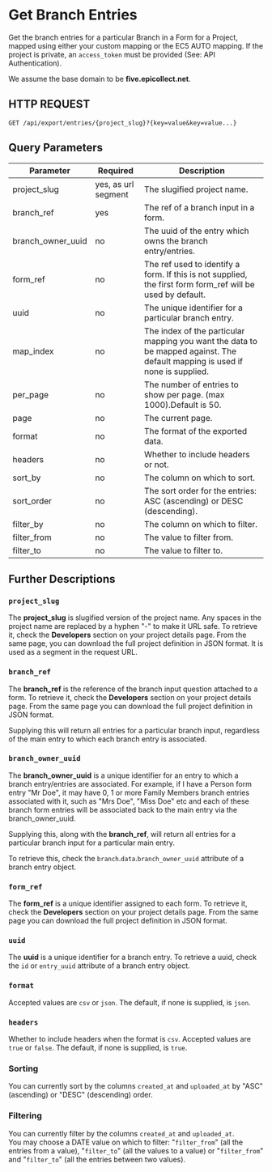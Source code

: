 # Get Branch Entries

Get the branch entries for a particular Branch in a Form for a Project, mapped using either your custom mapping or the EC5 AUTO mapping. If the project is private, an `access_token` must be provided (See: API Authentication).

We assume the base domain to be **five.epicollect.net**.

## HTTP REQUEST

`GET /api/export/entries/{project_slug}?{key=value&key=value...}`

## Query Parameters

| Parameter           | Required            | Description                                                                                                                  |
| ------------------- | ------------------- | ---------------------------------------------------------------------------------------------------------------------------- |
| project\_slug       | yes, as url segment | The slugified project name.                                                                                                  |
| branch\_ref         | yes                 | The ref of a branch input in a form.                                                                                         |
| branch\_owner\_uuid | no                  | The uuid of the entry which owns the branch entry/entries.                                                                   |
| form\_ref           | no                  | The ref used to identify a form. If this is not supplied, the first form form\_ref will be used by default.                  |
| uuid                | no                  | The unique identifier for a particular branch entry.                                                                         |
| map\_index          | no                  | The index of the particular mapping you want the data to be mapped against. The default mapping is used if none is supplied. |
| per\_page           | no                  | The number of entries to show per page. (max 1000).Default is 50.                                                            |
| page                | no                  | The current page.                                                                                                            |
| format              | no                  | The format of the exported data.                                                                                             |
| headers             | no                  | Whether to include headers or not.                                                                                           |
| sort\_by            | no                  | The column on which to sort.                                                                                                 |
| sort\_order         | no                  | The sort order for the entries: ASC (ascending) or DESC (descending).                                                        |
| filter\_by          | no                  | The column on which to filter.                                                                                               |
| filter\_from        | no                  | The value to filter from.                                                                                                    |
| filter\_to          | no                  | The value to filter to.                                                                                                      |

## Further Descriptions

### `project_slug`

The **project\_slug** is slugified version of the project name. Any spaces in the project name are replaced by a hyphen "-" to make it URL safe. To retrieve it, check the **Developers** section on your project details page. From the same page, you can download the full project definition in JSON format. It is used as a segment in the request URL.

### `branch_ref`

The **branch\_ref** is the reference of the branch input question attached to a form. To retrieve it, check the **Developers** section on your project details page. From the same page you can download the full project definition in JSON format.

Supplying this will return all entries for a particular branch input, regardless of the main entry to which each branch entry is associated.

### `branch_owner_uuid`

The **branch\_owner\_uuid** is a unique identifier for an entry to which a branch entry/entries are associated. For example, if I have a Person form entry "Mr Doe", it may have 0, 1 or more Family Members branch entries associated with it, such as "Mrs Doe", "Miss Doe" etc and each of these branch form entries will be associated back to the main entry via the branch\_owner\_uuid.

Supplying this, along with the **branch\_ref**, will return all entries for a particular branch input for a particular main entry.

To retrieve this, check the `branch`.`data`.`branch_owner_uuid` attribute of a branch entry object.

### `form_ref`

The **form\_ref** is a unique identifier assigned to each form. To retrieve it, check the **Developers** section on your project details page. From the same page you can download the full project definition in JSON format.

### `uuid`

The **uuid** is a unique identifier for a branch entry. To retrieve a uuid, check the `id` or `entry_uuid` attribute of a branch entry object.

### `format`

Accepted values are `csv` or `json`. The default, if none is supplied, is `json`.

### `headers`

Whether to include headers when the format is `csv`. Accepted values are `true` or `false`. The default, if none is supplied, is `true`.

### Sorting

You can currently sort by the columns `created_at` and `uploaded_at` by "ASC" (ascending) or "DESC" (descending) order.

### Filtering

You can currently filter by the columns `created_at` and `uploaded_at`.\
You may choose a DATE value on which to filter: "`filter_from`" (all the entries from a value), "`filter_to`" (all the values to a value) or "`filter_from`" and "`filter_to`" (all the entries between two values).
